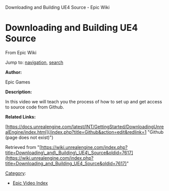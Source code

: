 Downloading and Building UE4 Source - Epic Wiki             

Downloading and Building UE4 Source
===================================

From Epic Wiki

Jump to: [navigation](#mw-navigation), [search](#p-search)

  

**Author:**

Epic Games

**Description:**

In this video we will teach you the process of how to set up and get access to source code from Github.

**Related Links:**

[https://docs.unrealengine.com/latest/INT/GettingStarted/DownloadingUnrealEngine/index.html](/index.php?title=Github&action=edit&redlink=1 "Github (page does not exist)")

Retrieved from "[https://wiki.unrealengine.com/index.php?title=Downloading\_and\_Building\_UE4\_Source&oldid=7617](https://wiki.unrealengine.com/index.php?title=Downloading_and_Building_UE4_Source&oldid=7617)"

[Category](/Special:Categories "Special:Categories"):

*   [Epic Video Index](/index.php?title=Category:Epic_Video_Index&action=edit&redlink=1 "Category:Epic Video Index (page does not exist)")